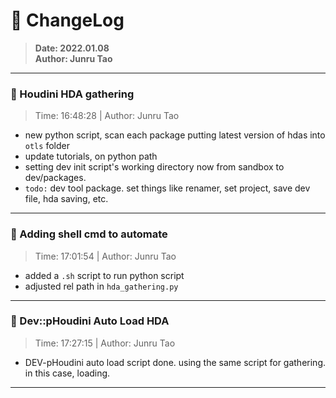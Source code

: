 # :hammer: ChangeLog
> __Date: 2022.01.08__<br>
> __Author: Junru Tao__<br>
---

### :electric_plug: Houdini HDA gathering
> Time: 16:48:28 | Author: Junru Tao
- new python script, scan each package putting latest version of hdas into `otls` folder
- update tutorials, on python path
- setting dev init script's working directory now from sandbox to dev/packages.
- `todo:` dev tool package. set things like renamer, set project, save dev file, hda saving, etc.

---


### :electric_plug: Adding shell cmd to automate
> Time: 17:01:54 | Author: Junru Tao
- added a `.sh` script to run python script
- adjusted rel path in `hda_gathering.py`

---


### :electric_plug: Dev::pHoudini Auto Load HDA
> Time: 17:27:15 | Author: Junru Tao
- DEV-pHoudini auto load script done. using the same script for gathering. in this case, loading.

---


